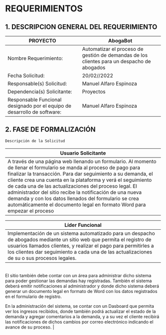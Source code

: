 # REQUERIMIENTOS



## 1. DESCRIPCION GENERAL DEL REQUERIMIENTO

| PROYECTO | AbogaBot |
| -------- | -------- |
| Nombre Requerimiento: | Automatizar el proceso de gestión de demandas de los clientes para un despacho de abogados |
| Fecha Solicitud: | 20/02//2022 |
| Responsable(s) Solicitud: | Manuel Alfaro Espinoza |
| Dependencia(s) Solicitante: | Proyectos |
| Responsable Funcional designado por el equipo de desarrollo de software: | Manuel Alfaro Espinoza |



## 2.	FASE DE FORMALIZACIÓN

```sh
Descripción de la Solicitud
```
| Usuario Solicitante |
| -------------------- |
| A través de una página web llenando un formulario. Al momento de llenar el formulario se manda al proceso de pago para finalizar la transacción. Para dar seguimiento a su demanda, el cliente crea una cuenta en la plataforma y verá el seguimiento de cada una de las actualizaciones del proceso legal. El administrador del sitio recibe la notificación de una nueva demanda y con los datos llenados del formulario se crea automáticamente el documento legal en formato Word para empezar el proceso |

| Líder Funcional |
| --------------- |
| Implementación de un sistema automatizado para un despacho de abogados mediante un sitio web que permita el registro de usuarios llamados clientes, y realizar el pago para permitirles a los clientes dar seguimiento a cada una de las actualizaciones de su o sus procesos legales.
<br>
El sitio también debe contar con un área para administrar dicho sistema para poder gestionar las demandas hay registradas. También el sistema deberá emitir notificaciones al administrador y donde dicho sistema deberá generar un documento legal en formato de Word con los datos registrados en el formulario de registro.

En la administración del sistema, se contar con un Dasboard que permita ver los ingresos recibidos, donde también podrá actualizar el estado de la demanda y agregar comentarios a la demanda, y a su vez el cliente recibirá las notificaciones de dichos cambios por correo electrónico indicando el avance de su proceso.
 |